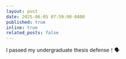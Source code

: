 ```yaml
---
layout: post
date: 2025-06-05 07:59:00-0400
published: true
inline: true
related_posts: false
---
```


I passed my undergraduate thesis defense！🗣️
